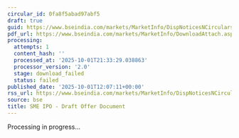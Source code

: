 ```yaml
---
circular_id: 0fa8f5abad97abf5
draft: true
guid: https://www.bseindia.com/markets/MarketInfo/DispNoticesNCirculars.aspx?Noticeid={CCAF9EDC-9046-453A-A01F-2DE8EF4CFF14}&noticeno=20251001-37&dt=10/01/2025&icount=37&totcount=83&flag=0
pdf_url: https://www.bseindia.com/markets/MarketInfo/DownloadAttach.aspx?id=20251001-37&attachedId=
processing:
  attempts: 1
  content_hash: ''
  processed_at: '2025-10-01T21:33:29.038863'
  processor_version: '2.0'
  stage: download_failed
  status: failed
published_date: '2025-10-01T12:07:11+00:00'
rss_url: https://www.bseindia.com/markets/MarketInfo/DispNoticesNCirculars.aspx?Noticeid={CCAF9EDC-9046-453A-A01F-2DE8EF4CFF14}&noticeno=20251001-37&dt=10/01/2025&icount=37&totcount=83&flag=0
source: bse
title: SME IPO - Draft Offer Document
---
```


Processing in progress...